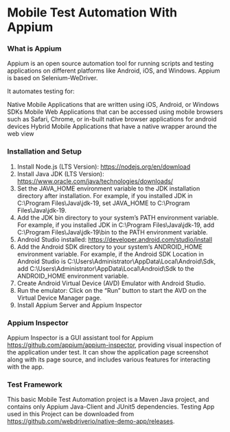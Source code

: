 # Mobile Test Automation With Appium

### What is Appium
Appium is an open source automation tool for running scripts and testing applications on different platforms like Android, iOS, and Windows. Appium is based on Selenium-WeDriver.

It automates testing for:

Native Mobile Applications that are written using iOS, Android, or Windows SDKs
Mobile Web Applications that can be accessed using mobile browsers such as Safari, Chrome, or in-built native browser applications for android devices
Hybrid Mobile Applications that have a native wrapper around the web view

### Installation and Setup

1. Install Node.js (LTS Version): https://nodejs.org/en/download
2. Install Java JDK (LTS Version): https://www.oracle.com/java/technologies/downloads/
3. Set the JAVA_HOME environment variable to the JDK installation directory after installation. For example, if you installed JDK in C:\Program Files\Java\jdk-19, set JAVA_HOME to C:\Program Files\Java\jdk-19. 
4. Add the JDK bin directory to your system’s PATH environment variable. For example, if you installed JDK in C:\Program Files\Java\jdk-19, add C:\Program Files\Java\jdk-19\bin to the PATH environment variable.
5. Android Studio installed: https://developer.android.com/studio/install
6. Add the Android SDK directory to your system’s ANDROID_HOME environment variable. For example, if the Android SDK Location in Android Studio is C:\Users\Administrator\AppData\Local\Android\Sdk, add C:\Users\Administrator\AppData\Local\Android\Sdk to the ANDROID_HOME environment variable.
7. Create Android Virtual Device (AVD) Emulator with Android Studio. 
8. Run the emulator: Click on the “Run” button to start the AVD on the Virtual Device Manager page.
9. Install Appium Server and Appium Inspector

### Appium Inspector
Appium Inspector is a GUI assistant tool for Appium https://github.com/appium/appium-inspector, providing visual inspection of the application under test. It can show the application page screenshot along with its page source, and includes various features for interacting with the app.

### Test Framework
This basic Mobile Test Automation project is a Maven Java project, and contains only Appium Java-Client and JUnit5 dependencies. Testing App used in this Project can be downloaded from https://github.com/webdriverio/native-demo-app/releases.


